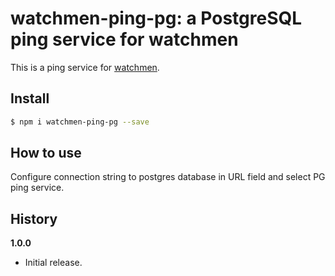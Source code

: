 # watchmen-ping-pg: a PostgreSQL ping service for watchmen

This is a ping service for [watchmen](https://github.com/iloire/WatchMen).

## Install

```sh
$ npm i watchmen-ping-pg --save
```
## How to use
Configure connection string to postgres database in URL field and select PG ping service.

## History

**1.0.0**

- Initial release.
